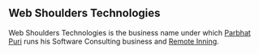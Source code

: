 ## Web Shoulders Technologies

Web Shoulders Technologies is the business name under which [Parbhat Puri](https://parbhatpuri.com/) runs his Software Consulting business and [Remote Inning](https://www.remoteinning.com/).
